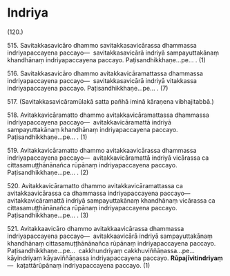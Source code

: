 

# Indriya






(120.)

515\. Savitakkasavicāro dhammo savitakkasavicārassa dhammassa indriyapaccayena paccayo—  savitakkasavicārā indriyā sampayuttakānaṃ khandhānaṃ indriyapaccayena paccayo. Paṭisandhikkhaṇe…pe… . (1)

516\. Savitakkasavicāro dhammo avitakkavicāramattassa dhammassa indriyapaccayena paccayo—  savitakkasavicārā indriyā vitakkassa indriyapaccayena paccayo. Paṭisandhikkhaṇe…pe… . (7)

517\. (Savitakkasavicāramūlakā satta pañhā iminā kāraṇena vibhajitabbā.)

518\. Avitakkavicāramatto dhammo avitakkavicāramattassa dhammassa indriyapaccayena paccayo—  avitakkavicāramattā indriyā sampayuttakānaṃ khandhānaṃ indriyapaccayena paccayo. Paṭisandhikkhaṇe…pe… . (1)

519\. Avitakkavicāramatto dhammo avitakkaavicārassa dhammassa indriyapaccayena paccayo—  avitakkavicāramattā indriyā vicārassa ca cittasamuṭṭhānānañca rūpānaṃ indriyapaccayena paccayo. Paṭisandhikkhaṇe…pe… . (2)

520\. Avitakkavicāramatto dhammo avitakkavicāramattassa ca avitakkaavicārassa ca dhammassa indriyapaccayena paccayo—  avitakkavicāramattā indriyā sampayuttakānaṃ khandhānaṃ vicārassa ca cittasamuṭṭhānānañca rūpānaṃ indriyapaccayena paccayo. Paṭisandhikkhaṇe…pe… . (3)

521\. Avitakkaavicāro dhammo avitakkaavicārassa dhammassa indriyapaccayena paccayo—  avitakkaavicārā indriyā sampayuttakānaṃ khandhānaṃ cittasamuṭṭhānānañca rūpānaṃ indriyapaccayena paccayo. Paṭisandhikkhaṇe…pe…  cakkhundriyaṃ cakkhuviññāṇassa…pe…  kāyindriyaṃ kāyaviññāṇassa indriyapaccayena paccayo. **Rūpajīvitindriyaṃ**—  kaṭattārūpānaṃ indriyapaccayena paccayo. (1)




